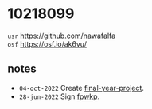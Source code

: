 # 10218099
`usr` https://github.com/nawafalfa \
`osf` https://osf.io/ak6vu/


## notes
+ `04-oct-2022` Create [final-year-project](https://github.com/nawafalfa/final-year-project).
+ `28-jun-2022` Sign [fpwkp](https://osf.io/nt89v).

